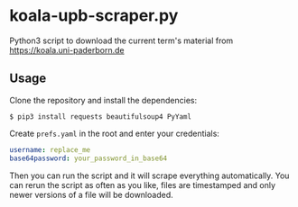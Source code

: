 # koala-upb-scraper.py

Python3 script to download the current term's material from https://koala.uni-paderborn.de

## Usage

Clone the repository and install the dependencies:

```shell
$ pip3 install requests beautifulsoup4 PyYaml
```

Create `prefs.yaml` in the root and enter your credentials:

```yaml
username: replace_me
base64password: your_password_in_base64
```

Then you can run the script and it will scrape everything automatically.
You can rerun the script as often as you like, files are timestamped and only newer versions of a file will be downloaded.
